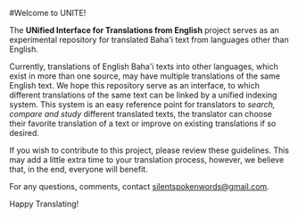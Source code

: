 #Welcome to UNITE!

The **UNified Interface for Translations from English** project serves as an experimental repository for translated Baha'i text from languages other than English. 

Currently, translations of English Baha'i texts into other languages, which exist in more than one source, may have multiple translations of the same English text. We hope this repository serve as an interface, to which different translations of the same text can be linked by a unified indexing system. This system is an easy reference point for translators to *search, compare and study* different translated texts, the translator can choose their favorite translation of a text or improve on existing translations if so desired. 

If you wish to contribute to this project, please review these guidelines. This may add a little extra time to your translation process, however, we believe that, in the end, everyone will benefit.

For any questions, comments, contact silentspokenwords@gmail.com.

Happy Translating!
